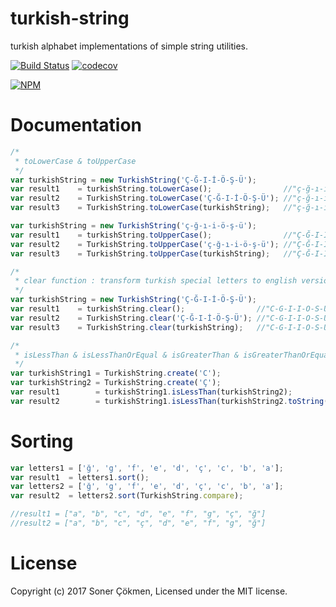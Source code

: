 # turkish-string
turkish alphabet implementations of simple string utilities.

[![Build Status](https://travis-ci.org/scokmen/turkish-string.svg?branch=master)](https://travis-ci.org/scokmen/turkish-string)
[![codecov](https://codecov.io/gh/scokmen/turkish-string/branch/master/graph/badge.svg)](https://codecov.io/gh/scokmen/turkish-string)

[![NPM](https://nodei.co/npm/turkish-string.png)](https://nodei.co/npm/turkish-string/)

# Documentation

```javascript
/*
 * toLowerCase & toUpperCase
 */
var turkishString = new TurkishString('Ç-Ğ-I-İ-Ö-Ş-Ü');
var result1    = turkishString.toLowerCase();                //"ç-ğ-ı-i-ö-ş-ü"
var result2    = TurkishString.toLowerCase('Ç-Ğ-I-İ-Ö-Ş-Ü'); //"ç-ğ-ı-i-ö-ş-ü"
var result3    = TurkishString.toLowerCase(turkishString);   //"ç-ğ-ı-i-ö-ş-ü"

var turkishString = new TurkishString('ç-ğ-ı-i-ö-ş-ü');
var result1    = turkishString.toUpperCase();                //"Ç-Ğ-I-İ-Ö-Ş-Ü"
var result2    = TurkishString.toUpperCase('ç-ğ-ı-i-ö-ş-ü'); //"Ç-Ğ-I-İ-Ö-Ş-Ü"
var result3    = TurkishString.toUpperCase(turkishString);   //"Ç-Ğ-I-İ-Ö-Ş-Ü"
```

```javascript
/*
 * clear function : transform turkish special letters to english versions.
 */
var turkishString = new TurkishString('Ç-Ğ-I-İ-Ö-Ş-Ü');
var result1    = turkishString.clear();                //"C-G-I-I-O-S-U"
var result2    = TurkishString.clear('Ç-Ğ-I-İ-Ö-Ş-Ü'); //"C-G-I-I-O-S-U"
var result3    = TurkishString.clear(turkishString);   //"C-G-I-I-O-S-U"
```

```javascript
/*
 * isLessThan & isLessThanOrEqual & isGreaterThan & isGreaterThanOrEqual 
 */
var turkishString1 = TurkishString.create('C');
var turkishString2 = TurkishString.create('Ç');
var result1        = turkishString1.isLessThan(turkishString2);            //true
var result2        = turkishString1.isLessThan(turkishString2.toString()); //true 
```

# Sorting
```javascript
var letters1 = ['ğ', 'g', 'f', 'e', 'd', 'ç', 'c', 'b', 'a'];
var result1  = letters1.sort(); 
var letters2 = ['ğ', 'g', 'f', 'e', 'd', 'ç', 'c', 'b', 'a'];
var result2  = letters2.sort(TurkishString.compare); 

//result1 = ["a", "b", "c", "d", "e", "f", "g", "ç", "ğ"]
//result2 = ["a", "b", "c", "ç", "d", "e", "f", "g", "ğ"]
```

# License

Copyright (c) 2017 Soner Çökmen, Licensed under the MIT license.